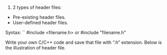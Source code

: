1. 2 types of header files:
- Pre-existing header files.
- User-defined header files.

Syntax: 
``
#include <filename.h>
or
        #include "filename.h"

Write your own C/C++ code and save that file with “.h” extension. Below is the illustration of header file.




